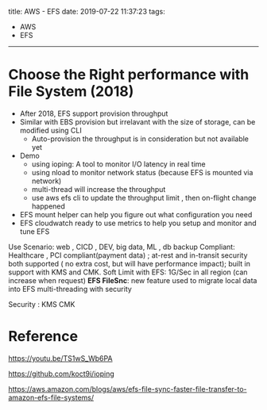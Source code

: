 title: AWS - EFS
date: 2019-07-22 11:37:23
tags:
- AWS
- EFS
---

# Choose the Right performance with File System (2018)

* After 2018, EFS support provision throughput
* Similar with EBS provision but irrelavant with the size of storage, can be modified using CLI
   *  Auto-provision the throughput is in consideration but not available yet
* Demo
   * using ioping: A tool to monitor I/O latency in real time
   * using nload to monitor network status (because EFS is mounted via network)
   * multi-thread will increase the throughput
   * use aws efs cli to update the throughput limit , then on-flight change happened
* EFS mount helper can help you figure out what configuration you need
* EFS cloudwatch ready to use metrics to help you setup and monitor and tune EFS

Use Scenario: web , CICD , DEV, big data, ML , db backup
Compliant: Healthcare , PCI compliant(payment data) ; at-rest and in-transit security both supported ( no extra cost, but will have performance impact); built in support with KMS and CMK.
Soft Limit with EFS:  1G/Sec in all region (can increase when request)
__EFS FileSnc__:  new feature used to migrate local data into EFS multi-threading with security

Security : KMS CMK



# Reference

>
https://youtu.be/TS1wS_Wb6PA
>
https://github.com/koct9i/ioping

>
https://aws.amazon.com/blogs/aws/efs-file-sync-faster-file-transfer-to-amazon-efs-file-systems/
